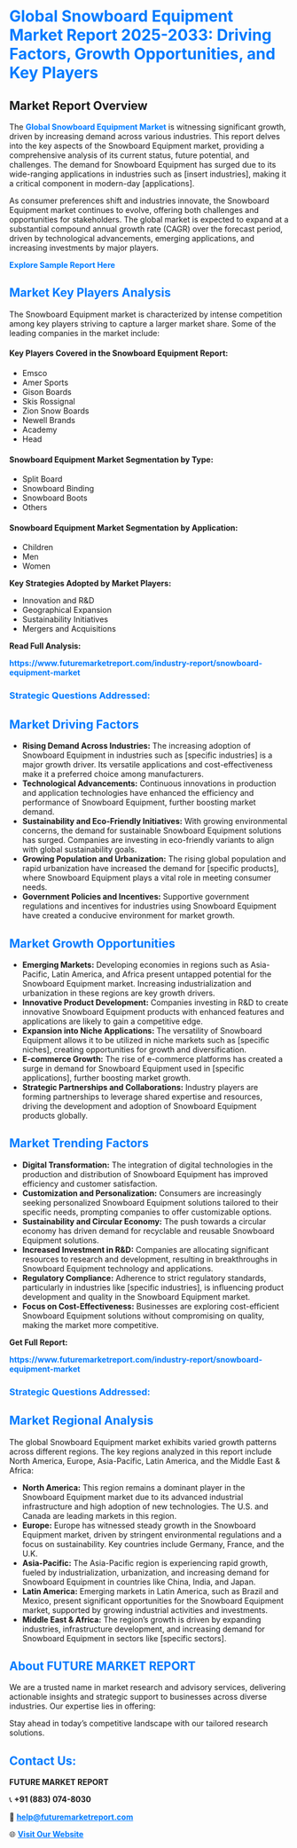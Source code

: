 <h1 style="color: #007BFF;">Global Snowboard Equipment Market Report 2025-2033: Driving Factors, Growth Opportunities, and Key Players</h1>

<section id="overview">
<h2>Market Report Overview</h2>
<p>The <a href="https://www.futuremarketreport.com/industry-report/snowboard-equipment-market" style="color: #007BFF; text-decoration: none;"><strong>Global Snowboard Equipment Market</strong></a> is witnessing significant growth, driven by increasing demand across various industries. This report delves into the key aspects of the Snowboard Equipment market, providing a comprehensive analysis of its current status, future potential, and challenges. The demand for Snowboard Equipment has surged due to its wide-ranging applications in industries such as [insert industries], making it a critical component in modern-day [applications].</p>
<p>As consumer preferences shift and industries innovate, the Snowboard Equipment market continues to evolve, offering both challenges and opportunities for stakeholders. The global market is expected to expand at a substantial compound annual growth rate (CAGR) over the forecast period, driven by technological advancements, emerging applications, and increasing investments by major players.</p>
</section>

<section id="overview">
<p><a href="https://www.futuremarketreport.com/request-sample/reportId=50690" style="color: #007BFF; text-decoration: none;"><strong>Explore Sample Report Here</strong></a></p>
</section>

<section id="key-players">
<h2 style="color: #007BFF;">Market Key Players Analysis</h2>
<p>The Snowboard Equipment market is characterized by intense competition among key players striving to capture a larger market share. Some of the leading companies in the market include:</p>
<h4>Key Players Covered in the Snowboard Equipment Report:</h4>
<ul><li>Emsco</li><li>Amer Sports</li><li>Gison Boards</li><li>Skis Rossignal</li><li>Zion Snow Boards</li><li>Newell Brands</li><li>Academy</li><li>Head</li></ul>
<h4>Snowboard Equipment Market Segmentation by Type:</h4>
<ul><li>Split Board</li><li>Snowboard Binding</li><li>Snowboard Boots</li><li>Others</li></ul>

<h4>Snowboard Equipment Market Segmentation by Application:</h4>
<ul><li>Children</li><li>Men</li><li>Women</li></ul>
<p><strong>Key Strategies Adopted by Market Players:</strong></p>
<ul>
<li>Innovation and R&D</li>
<li>Geographical Expansion</li>
<li>Sustainability Initiatives</li>
<li>Mergers and Acquisitions</li>
</ul>
</section>

<section>
<p><strong>Read Full Analysis: </strong></p><a href="https://www.futuremarketreport.com/industry-report/snowboard-equipment-market" style="color: #007BFF; text-decoration: none;"><strong>https://www.futuremarketreport.com/industry-report/snowboard-equipment-market</strong></a>
<h3 style="color: #007BFF;">Strategic Questions Addressed:</h3>
</section>

<section id="driving-factors">
<h2 style="color: #007BFF;">Market Driving Factors</h2>
<ul>
<li><strong>Rising Demand Across Industries:</strong> The increasing adoption of Snowboard Equipment in industries such as [specific industries] is a major growth driver. Its versatile applications and cost-effectiveness make it a preferred choice among manufacturers.</li>
<li><strong>Technological Advancements:</strong> Continuous innovations in production and application technologies have enhanced the efficiency and performance of Snowboard Equipment, further boosting market demand.</li>
<li><strong>Sustainability and Eco-Friendly Initiatives:</strong> With growing environmental concerns, the demand for sustainable Snowboard Equipment solutions has surged. Companies are investing in eco-friendly variants to align with global sustainability goals.</li>
<li><strong>Growing Population and Urbanization:</strong> The rising global population and rapid urbanization have increased the demand for [specific products], where Snowboard Equipment plays a vital role in meeting consumer needs.</li>
<li><strong>Government Policies and Incentives:</strong> Supportive government regulations and incentives for industries using Snowboard Equipment have created a conducive environment for market growth.</li>
</ul>
</section>

<section id="growth-opportunities">
<h2 style="color: #007BFF;">Market Growth Opportunities</h2>
<ul>
<li><strong>Emerging Markets:</strong> Developing economies in regions such as Asia-Pacific, Latin America, and Africa present untapped potential for the Snowboard Equipment market. Increasing industrialization and urbanization in these regions are key growth drivers.</li>
<li><strong>Innovative Product Development:</strong> Companies investing in R&D to create innovative Snowboard Equipment products with enhanced features and applications are likely to gain a competitive edge.</li>
<li><strong>Expansion into Niche Applications:</strong> The versatility of Snowboard Equipment allows it to be utilized in niche markets such as [specific niches], creating opportunities for growth and diversification.</li>
<li><strong>E-commerce Growth:</strong> The rise of e-commerce platforms has created a surge in demand for Snowboard Equipment used in [specific applications], further boosting market growth.</li>
<li><strong>Strategic Partnerships and Collaborations:</strong> Industry players are forming partnerships to leverage shared expertise and resources, driving the development and adoption of Snowboard Equipment products globally.</li>
</ul>
</section>

<section id="trending-factors">
<h2 style="color: #007BFF;">Market Trending Factors</h2>
<ul>
<li><strong>Digital Transformation:</strong> The integration of digital technologies in the production and distribution of Snowboard Equipment has improved efficiency and customer satisfaction.</li>
<li><strong>Customization and Personalization:</strong> Consumers are increasingly seeking personalized Snowboard Equipment solutions tailored to their specific needs, prompting companies to offer customizable options.</li>
<li><strong>Sustainability and Circular Economy:</strong> The push towards a circular economy has driven demand for recyclable and reusable Snowboard Equipment solutions.</li>
<li><strong>Increased Investment in R&D:</strong> Companies are allocating significant resources to research and development, resulting in breakthroughs in Snowboard Equipment technology and applications.</li>
<li><strong>Regulatory Compliance:</strong> Adherence to strict regulatory standards, particularly in industries like [specific industries], is influencing product development and quality in the Snowboard Equipment market.</li>
<li><strong>Focus on Cost-Effectiveness:</strong> Businesses are exploring cost-efficient Snowboard Equipment solutions without compromising on quality, making the market more competitive.</li>
</ul>
</section>

<section>
<p><strong>Get Full Report: </strong></p><a href="https://www.futuremarketreport.com/industry-report/snowboard-equipment-market" style="color: #007BFF; text-decoration: none;"><strong>https://www.futuremarketreport.com/industry-report/snowboard-equipment-market</strong></a>
<h3 style="color: #007BFF;">Strategic Questions Addressed:</h3>
</section>


<section id="regional-analysis">
<h2 style="color: #007BFF;">Market Regional Analysis</h2>
<p>The global Snowboard Equipment market exhibits varied growth patterns across different regions. The key regions analyzed in this report include North America, Europe, Asia-Pacific, Latin America, and the Middle East & Africa:</p>
<ul>
<li><strong>North America:</strong> This region remains a dominant player in the Snowboard Equipment market due to its advanced industrial infrastructure and high adoption of new technologies. The U.S. and Canada are leading markets in this region.</li>
<li><strong>Europe:</strong> Europe has witnessed steady growth in the Snowboard Equipment market, driven by stringent environmental regulations and a focus on sustainability. Key countries include Germany, France, and the U.K.</li>
<li><strong>Asia-Pacific:</strong> The Asia-Pacific region is experiencing rapid growth, fueled by industrialization, urbanization, and increasing demand for Snowboard Equipment in countries like China, India, and Japan.</li>
<li><strong>Latin America:</strong> Emerging markets in Latin America, such as Brazil and Mexico, present significant opportunities for the Snowboard Equipment market, supported by growing industrial activities and investments.</li>
<li><strong>Middle East & Africa:</strong> The region’s growth is driven by expanding industries, infrastructure development, and increasing demand for Snowboard Equipment in sectors like [specific sectors].</li>
</ul>
</section>

<footer>
<h2 style="color: #007BFF;">About FUTURE MARKET REPORT</h2>
<p>We are a trusted name in market research and advisory services, delivering actionable insights and strategic support to businesses across diverse industries. Our expertise lies in offering:</p>

<p>Stay ahead in today’s competitive landscape with our tailored research solutions.</p>

<h2 style="color: #007BFF;">Contact Us:</h2>
<p><strong>FUTURE MARKET REPORT</strong></p>
<p>📞 <strong>+91 (883) 074-8030</strong></p>
<p>📧 <strong><a href="mailto:help@futuremarketreport.com" style="color: #007BFF;">help@futuremarketreport.com</a></strong></p>
<p>🌐 <strong><a href="https://www.futuremarketreport.com/" style="color: #007BFF;">Visit Our Website</a></strong></p>
</footer>